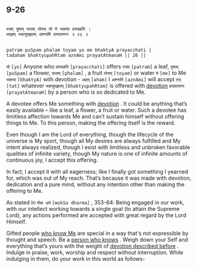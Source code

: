 ## 9-26


```shloka-sa

पत्रम् पुष्पम् फलम् तोयम् यो मे भक्त्या प्रयच्छति ।
तदहम् भक्त्युपहृतम् अश्नामि प्रयतात्मनः ॥ २६ ॥

```
```shloka-sa-hk

patram puSpam phalam toyam yo me bhaktyA prayacchati |
tadaham bhaktyupahRtam aznAmi prayatAtmanaH || 26 ||

```
`यो` `[yo]` Anyone who `प्रयच्छति` `[prayacchati]` offers `पत्रम्` `[patram]` a leaf, `पुष्पम्` `[puSpam]` a flower, `फलम्` `[phalam]` , a fruit `तोयम्` `[toyam]` or water `मे` `[me]` to Me `भक्त्या` `[bhaktyA]` with devotion - `अहम्` `[aham]` I `अश्नामि` `[aznAmi]` will accept `तत्` `[tat]` whatever `भक्त्युपहृतम्` `[bhaktyupahRtam]` is offered with 
[devotion](Chapter_7.md#bhakti_a_defn) `प्रयतात्मनः` `[prayatAtmanaH]` by a person who is so dedicated to Me.

A devotee offers Me something with 
[devotion](Chapter_7.md#bhakti_a_defn)
. It could be anything that’s easily available – like a leaf, a flower, a fruit or water. Such a devotee has limitless affection towards Me and can’t sustain himself without offering things to Me. To this person, making the offering itself is the reward.

Even though I am the Lord of everything, though the lifecycle of the universe is My sport, though all My desires are always fulfilled and My intent always realized, though I exist with limitless and unbroken favorable qualities of infinite variety, though My nature is one of infinite amounts of continuous joy, I accept this offering.

In fact, I accept it with all eagerness; like I finally got something I yearned for, which was out of My reach. That’s because it was made with devotion, dedication and a pure mind, without any intention other than making the offering to Me.

As stated in 
`मोक्ष धर्म` `[mokSa dharma]` , 353-64:
 Being engaged in our work, with our intellect working towards a single goal (to attain the Supreme Lord), any actions performed are accepted with great regard by the Lord Himself.

Gifted people 
[who know Me](jnAnI)
 are special in a way that's not expressible by thought and speech. Be a 
[person who knows](jnAnI)
. Weigh down your Self and everything that’s yours with the weight of 
[devotion described before](Chapter_7.md#bhakti_a_defn)
. Indulge in praise, work, worship and respect without interruption. While indulging in them, do your work in this world as follows-


